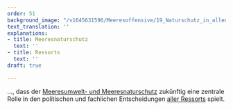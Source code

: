 ```yaml
---
order: 51
background_image: "/v1645631596/Meeresoffensive/19_Naturschutz_in_allen_Ressorts_Reichstag_christian-lue-unsplash_d9lfte.jpg"
text_translation: ''
explanations:
- title: Meeresnaturschutz
  text: ''
- title: Ressorts
  text: ''
draft: true

---
```

…, dass der [Meeresumwelt- und Meeresnaturschutz](# "Meeresnaturschutz") zukünftig eine zentrale Rolle in den politischen und fachlichen Entscheidungen [aller Ressorts](# "Ressorts") spielt.